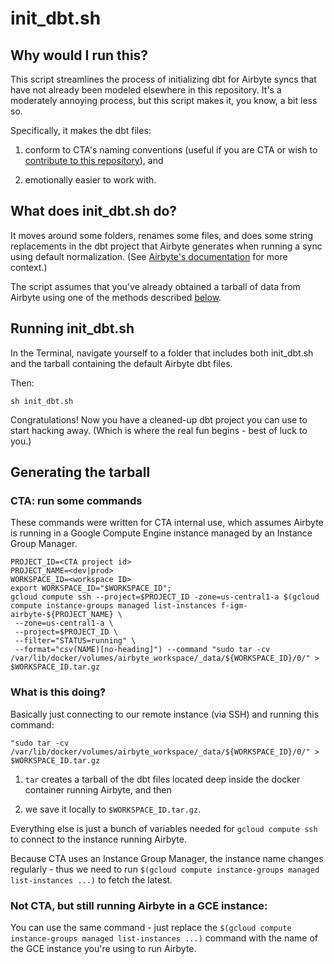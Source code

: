 # init_dbt.sh

## Why would I run this?

This script streamlines the process of initializing dbt for Airbyte syncs that have not already been modeled elsewhere in this repository. It's a moderately annoying process, but this script makes it, you know, a bit less so.

Specifically, it makes the dbt files:

1) conform to CTA's naming conventions (useful if you are CTA or wish to [contribute to this repository](https://github.com/community-tech-alliance/dbt-cta/blob/main/CONTRIBUTING.md)), and

2) emotionally easier to work with.

## What does init_dbt.sh do?

It moves around some folders, renames some files, and does some string replacements in the dbt project that Airbyte generates when running a sync using default normalization. (See [Airbyte's documentation](https://docs.airbyte.com/operator-guides/transformation-and-normalization/transformations-with-dbt/) for more context.)

The script assumes that you've already obtained a tarball of data from Airbyte using one of the methods described [below](#generating-the-tarball).

## Running init_dbt.sh

In the Terminal, navigate yourself to a folder that includes both init_dbt.sh and the tarball containing the default Airbyte dbt files.

Then:

```
sh init_dbt.sh
```

Congratulations! Now you have a cleaned-up dbt project you can use to start hacking away. (Which is where the real fun begins - best of luck to you.)

## Generating the tarball

### CTA: run some commands

These commands were written for CTA internal use, which assumes Airbyte is running in a Google Compute Engine instance managed by an Instance Group Manager.

```
PROJECT_ID=<CTA project id>
PROJECT_NAME=<dev|prod>
WORKSPACE_ID=<workspace ID>
export WORKSPACE_ID="$WORKSPACE_ID";
gcloud compute ssh --project=$PROJECT_ID -zone=us-central1-a $(gcloud compute instance-groups managed list-instances f-igm-airbyte-${PROJECT_NAME} \
 --zone=us-central1-a \
 --project=$PROJECT_ID \
 --filter="STATUS=running" \
 --format="csv(NAME)[no-heading]") --command "sudo tar -cv /var/lib/docker/volumes/airbyte_workspace/_data/${WORKSPACE_ID}/0/" > $WORKSPACE_ID.tar.gz
```

### What is this doing?

Basically just connecting to our remote instance (via SSH) and running this command:

```"sudo tar -cv /var/lib/docker/volumes/airbyte_workspace/_data/${WORKSPACE_ID}/0/" > $WORKSPACE_ID.tar.gz```

1) `tar` creates a tarball of the dbt files located deep inside the docker container running Airbyte, and then 

2) we save it locally to `$WORKSPACE_ID.tar.gz`.

Everything else is just a bunch of variables needed for ```gcloud compute ssh``` to connect to the instance running Airbyte.

Because CTA uses an Instance Group Manager, the instance name changes regularly - thus we need to run ```$(gcloud compute instance-groups managed list-instances ...)``` to fetch the latest.

### Not CTA, but still running Airbyte in a GCE instance:

You can use the same command - just replace the ```$(gcloud compute instance-groups managed list-instances ...)``` command with the name of the GCE instance you're using to run Airbyte.
